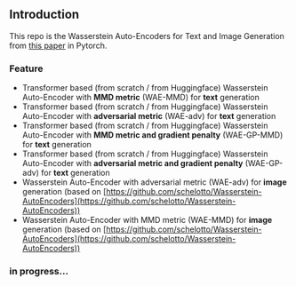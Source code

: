 ## Introduction

This repo is the Wasserstein Auto-Encoders for Text and Image Generation from [this paper](https://arxiv.org/abs/1711.01558) in Pytorch.

### Feature

- Transformer based (from scratch / from Huggingface) Wasserstein Auto-Encoder with **MMD metric** (WAE-MMD) for **text** generation
- Transformer based (from scratch / from Huggingface) Wasserstein Auto-Encoder with **adversarial metric** (WAE-adv) for **text** generation
- Transformer based (from scratch / from Huggingface) Wasserstein Auto-Encoder with **MMD metric and gradient penalty** (WAE-GP-MMD) for **text** generation
- Transformer based (from scratch / from Huggingface) Wasserstein Auto-Encoder with **adversarial metric and gradient penalty** (WAE-GP-adv) for **text** generation
- Wasserstein Auto-Encoder with adversarial metric (WAE-adv) for **image** generation (based on [https://github.com/schelotto/Wasserstein-AutoEncoders](https://github.com/schelotto/Wasserstein-AutoEncoders))
- Wasserstein Auto-Encoder with MMD metric (WAE-MMD) for **image** generation (based on [https://github.com/schelotto/Wasserstein-AutoEncoders](https://github.com/schelotto/Wasserstein-AutoEncoders))



### in progress...

